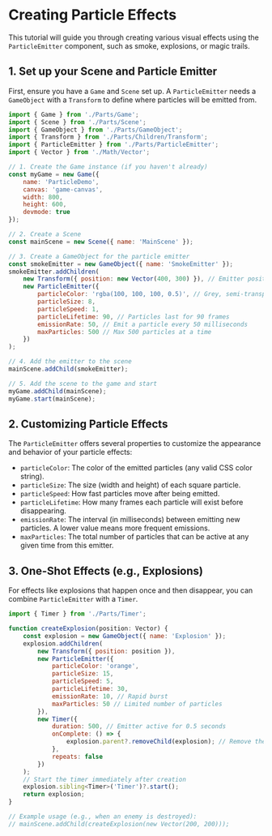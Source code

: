 # Creating Particle Effects

This tutorial will guide you through creating various visual effects using the `ParticleEmitter` component, such as smoke, explosions, or magic trails.

## 1. Set up your Scene and Particle Emitter

First, ensure you have a `Game` and `Scene` set up. A `ParticleEmitter` needs a `GameObject` with a `Transform` to define where particles will be emitted from.

```javascript
import { Game } from './Parts/Game';
import { Scene } from './Parts/Scene';
import { GameObject } from './Parts/GameObject';
import { Transform } from './Parts/Children/Transform';
import { ParticleEmitter } from './Parts/ParticleEmitter';
import { Vector } from './Math/Vector';

// 1. Create the Game instance (if you haven't already)
const myGame = new Game({
    name: 'ParticleDemo',
    canvas: 'game-canvas',
    width: 800,
    height: 600,
    devmode: true
});

// 2. Create a Scene
const mainScene = new Scene({ name: 'MainScene' });

// 3. Create a GameObject for the particle emitter
const smokeEmitter = new GameObject({ name: 'SmokeEmitter' });
smokeEmitter.addChildren(
    new Transform({ position: new Vector(400, 300) }), // Emitter position
    new ParticleEmitter({
        particleColor: 'rgba(100, 100, 100, 0.5)', // Grey, semi-transparent particles
        particleSize: 8,
        particleSpeed: 1,
        particleLifetime: 90, // Particles last for 90 frames
        emissionRate: 50, // Emit a particle every 50 milliseconds
        maxParticles: 500 // Max 500 particles at a time
    })
);

// 4. Add the emitter to the scene
mainScene.addChild(smokeEmitter);

// 5. Add the scene to the game and start
myGame.addChild(mainScene);
myGame.start(mainScene);
```

## 2. Customizing Particle Effects

The `ParticleEmitter` offers several properties to customize the appearance and behavior of your particle effects:

-   `particleColor`: The color of the emitted particles (any valid CSS color string).
-   `particleSize`: The size (width and height) of each square particle.
-   `particleSpeed`: How fast particles move after being emitted.
-   `particleLifetime`: How many frames each particle will exist before disappearing.
-   `emissionRate`: The interval (in milliseconds) between emitting new particles. A lower value means more frequent emissions.
-   `maxParticles`: The total number of particles that can be active at any given time from this emitter.

## 3. One-Shot Effects (e.g., Explosions)

For effects like explosions that happen once and then disappear, you can combine `ParticleEmitter` with a `Timer`.

```javascript
import { Timer } from './Parts/Timer';

function createExplosion(position: Vector) {
    const explosion = new GameObject({ name: 'Explosion' });
    explosion.addChildren(
        new Transform({ position: position }),
        new ParticleEmitter({
            particleColor: 'orange',
            particleSize: 15,
            particleSpeed: 5,
            particleLifetime: 30,
            emissionRate: 10, // Rapid burst
            maxParticles: 50 // Limited number of particles
        }),
        new Timer({
            duration: 500, // Emitter active for 0.5 seconds
            onComplete: () => {
                explosion.parent?.removeChild(explosion); // Remove the explosion GameObject after timer
            },
            repeats: false
        })
    );
    // Start the timer immediately after creation
    explosion.sibling<Timer>('Timer')?.start();
    return explosion;
}

// Example usage (e.g., when an enemy is destroyed):
// mainScene.addChild(createExplosion(new Vector(200, 200)));
```